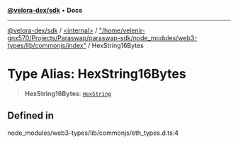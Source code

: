 [**@velora-dex/sdk**](../../../../README.md) • **Docs**

***

[@velora-dex/sdk](../../../../globals.md) / [\<internal\>](../../../README.md) / ["/home/velenir-gnx570/Projects/Paraswap/paraswap-sdk/node\_modules/web3-types/lib/commonjs/index"](../README.md) / HexString16Bytes

# Type Alias: HexString16Bytes

> **HexString16Bytes**: [`HexString`](../../../type-aliases/HexString.md)

## Defined in

node\_modules/web3-types/lib/commonjs/eth\_types.d.ts:4
